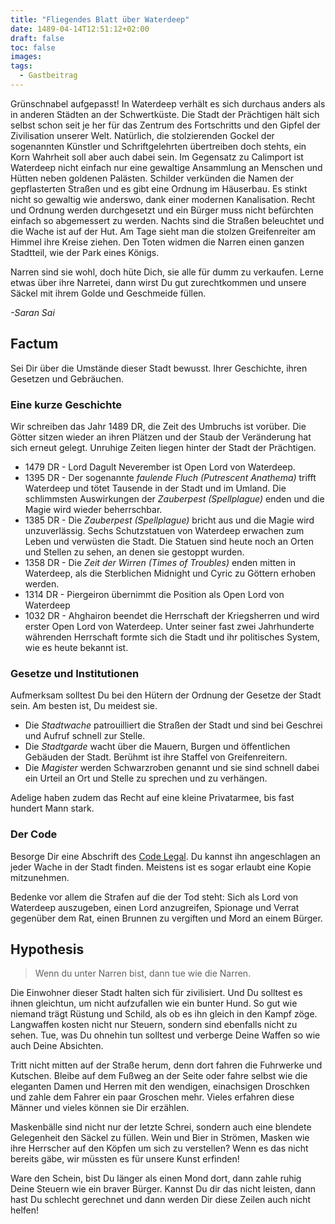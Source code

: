 ```yaml
---
title: "Fliegendes Blatt über Waterdeep"
date: 1489-04-14T12:51:12+02:00
draft: false
toc: false
images:
tags: 
  - Gastbeitrag
---
```


Grünschnabel aufgepasst! In Waterdeep verhält es sich durchaus anders als in anderen Städten an der Schwertküste. Die Stadt der Prächtigen hält sich selbst schon seit je her für das Zentrum des Fortschritts und den Gipfel der Zivilisation unserer Welt. Natürlich, die stolzierenden Gockel der sogenannten Künstler und Schriftgelehrten übertreiben doch stehts, ein Korn Wahrheit soll aber auch dabei sein. Im Gegensatz zu Calimport ist Waterdeep nicht einfach nur eine gewaltige Ansammlung an Menschen und Hütten neben goldenen Palästen. Schilder verkünden die Namen der gepflasterten Straßen und es gibt eine Ordnung im Häuserbau. Es stinkt nicht so gewaltig wie anderswo, dank einer modernen Kanalisation. Recht und Ordnung werden durchgesetzt und ein Bürger muss nicht befürchten einfach so abgemessert zu werden. Nachts sind die Straßen beleuchtet und die Wache ist auf der Hut. Am Tage sieht man die stolzen Greifenreiter am Himmel ihre Kreise ziehen. Den Toten widmen die Narren einen ganzen Stadtteil, wie der Park eines Königs.

Narren sind sie wohl, doch hüte Dich, sie alle für dumm zu verkaufen. Lerne etwas über ihre Narretei, dann wirst Du gut zurechtkommen und unsere Säckel mit ihrem Golde und Geschmeide füllen. 

_-Saran Sai_

## Factum

Sei Dir über die Umstände dieser Stadt bewusst. Ihrer Geschichte, ihren Gesetzen und Gebräuchen.

### Eine kurze Geschichte

Wir schreiben das Jahr 1489 DR, die Zeit des Umbruchs ist vorüber. Die Götter sitzen wieder an ihren Plätzen und der Staub der Veränderung hat sich erneut gelegt. Unruhige Zeiten liegen hinter der Stadt der Prächtigen.

* 1479 DR - Lord Dagult Neverember ist Open Lord von Waterdeep.
* 1395 DR - Der sogenannte _faulende Fluch (Putrescent Anathema)_ trifft Waterdeep und tötet Tausende in der Stadt und im Umland. Die schlimmsten Auswirkungen der _Zauberpest (Spellplague)_ enden und die Magie wird wieder beherrschbar.
* 1385 DR - Die _Zauberpest (Spellplague)_ bricht aus und die Magie wird unzuverlässig. Sechs Schutzstatuen von Waterdeep erwachen zum Leben und verwüsten die Stadt. Die Statuen sind heute noch an Orten und Stellen zu sehen, an denen sie gestoppt wurden.
* 1358 DR - Die _Zeit der Wirren (Times of Troubles)_ enden mitten in Waterdeep, als die Sterblichen Midnight und Cyric zu Göttern erhoben werden.
* 1314 DR - Piergeiron übernimmt die Position als Open Lord von Waterdeep
* 1032 DR - Ahghairon beendet die Herrschaft der Kriegsherren und wird erster Open Lord von Waterdeep. Unter seiner fast zwei Jahrhunderte währenden Herrschaft formte sich die Stadt und ihr politisches System, wie es heute bekannt ist.
 
### Gesetze und Institutionen

Aufmerksam solltest Du bei den Hütern der Ordnung der Gesetze der Stadt sein. Am besten ist, Du meidest sie.

* Die _Stadtwache_ patrouilliert die Straßen der Stadt und sind bei Geschrei und Aufruf schnell zur Stelle.
* Die _Stadtgarde_ wacht über die Mauern, Burgen und öffentlichen Gebäuden der Stadt. Berühmt ist ihre Staffel von Greifenreitern.
* Die _Magister_ werden Schwarzroben genannt und sie sind schnell dabei ein Urteil an Ort und Stelle zu sprechen und zu verhängen.

Adelige haben zudem das Recht auf eine kleine Privatarmee, bis fast hundert Mann stark.

### Der Code

Besorge Dir eine Abschrift des [Code Legal](https://1drv.ms/b/s!At9DaIzXuj69gqZE5hb7NyNmlVO51g). Du kannst ihn angeschlagen an jeder Wache in der Stadt finden. Meistens ist es sogar erlaubt eine Kopie mitzunehmen.

Bedenke vor allem die Strafen auf die der Tod steht: Sich als Lord von Waterdeep auszugeben, einen Lord anzugreifen, Spionage und Verrat gegenüber dem Rat, einen Brunnen zu vergiften und Mord an einem Bürger.

## Hypothesis

 > Wenn du unter Narren bist, dann tue wie die Narren.

Die Einwohner dieser Stadt halten sich für zivilisiert. Und Du solltest es ihnen gleichtun, um nicht aufzufallen wie ein bunter Hund. So gut wie niemand trägt Rüstung und Schild, als ob es ihn gleich in den Kampf zöge. Langwaffen kosten nicht nur Steuern, sondern sind ebenfalls nicht zu sehen. Tue, was Du ohnehin tun solltest und verberge Deine Waffen so wie auch Deine Absichten.

Tritt nicht mitten auf der Straße herum, denn dort fahren die Fuhrwerke und Kutschen. Bleibe auf dem Fußweg an der Seite oder fahre selbst wie die eleganten Damen und Herren mit den wendigen, einachsigen Droschken und zahle dem Fahrer ein paar Groschen mehr. Vieles erfahren diese Männer und vieles können sie Dir erzählen.

Maskenbälle sind nicht nur der letzte Schrei, sondern auch eine blendete Gelegenheit den Säckel zu füllen. Wein und Bier in Strömen, Masken wie ihre Herrscher auf den Köpfen um sich zu verstellen? Wenn es das nicht bereits gäbe, wir müssten es für unsere Kunst erfinden!

Ware den Schein, bist Du länger als einen Mond dort, dann zahle ruhig Deine Steuern wie ein braver Bürger. Kannst Du dir das nicht leisten, dann hast Du schlecht gerechnet und dann werden Dir diese Zeilen auch nicht helfen!

